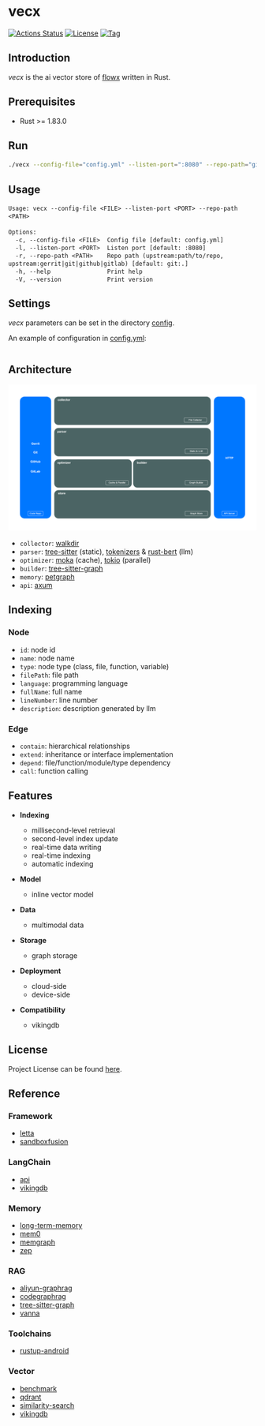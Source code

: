 # vecx

[![Actions Status](https://github.com/ai-flowx/vecx/workflows/ci/badge.svg?branch=main&event=push)](https://github.com/ai-flowx/vecx/actions?query=workflow%3Aci)
[![License](https://img.shields.io/github/license/ai-flowx/vecx.svg?color=brightgreen)](https://github.com/ai-flowx/vecx/blob/main/LICENSE)
[![Tag](https://img.shields.io/github/tag/ai-flowx/vecx.svg?color=brightgreen)](https://github.com/ai-flowx/vecx/tags)



## Introduction

*vecx* is the ai vector store of [flowx](https://github.com/ai-flowx/) written in Rust.



## Prerequisites

- Rust >= 1.83.0



## Run

```bash
./vecx --config-file="config.yml" --listen-port=":8080" --repo-path="git:path/to/repo"
```



## Usage

```
Usage: vecx --config-file <FILE> --listen-port <PORT> --repo-path <PATH>

Options:
  -c, --config-file <FILE>  Config file [default: config.yml]
  -l, --listen-port <PORT>  Listen port [default: :8080]
  -r, --repo-path <PATH>    Repo path (upstream:path/to/repo, upstream:gerrit|git|github|gitlab) [default: git:.]
  -h, --help                Print help
  -V, --version             Print version
```



## Settings

*vecx* parameters can be set in the directory [config](https://github.com/ai-flowx/vecx/blob/main/src/config).

An example of configuration in [config.yml](https://github.com/ai-flowx/vecx/blob/main/src/config/config.yml):

```yaml
```



## Architecture

![arch](./arch.png "Architecture")

- `collector`: [walkdir](https://docs.rs/walkdir/latest/walkdir/)
- `parser`: [tree-sitter](https://docs.rs/tree-sitter/latest/tree_sitter/) (static), [tokenizers](https://docs.rs/tokenizers/latest/tokenizers/) & [rust-bert](https://docs.rs/rust-bert/latest/rust_bert/) (llm)
- `optimizer`: [moka](https://docs.rs/moka/latest/moka/) (cache), [tokio](https://docs.rs/tokio/latest/tokio/) (parallel)
- `builder`: [tree-sitter-graph](https://docs.rs/tree-sitter-graph/latest/tree_sitter_graph/)
- `memory`: [petgraph](https://docs.rs/petgraph/latest/petgraph/)
- `api`: [axum](https://docs.rs/axum/latest/axum/)



## Indexing

### Node

- `id`: node id
- `name`: node name
- `type`: node type (class, file, function, variable)
- `filePath`: file path
- `language`: programming language
- `fullName`: full name
- `lineNumber`: line number
- `description`: description generated by llm



### Edge

- `contain`: hierarchical relationships
- `extend`: inheritance or interface implementation
- `depend`: file/function/module/type dependency
- `call`: function calling



## Features

- **Indexing**
  - millisecond-level retrieval
  - second-level index update
  - real-time data writing
  - real-time indexing
  - automatic indexing


- **Model**
    - inline vector model


- **Data**
    - multimodal data


- **Storage**
    - graph storage


- **Deployment**
    - cloud-side
    - device-side


- **Compatibility**
    - vikingdb



## License

Project License can be found [here](LICENSE).



## Reference

### Framework

- [letta](https://github.com/letta-ai/letta)
- [sandboxfusion](https://github.com/bytedance/SandboxFusion)

### LangChain

- [api](https://github.com/langchain-ai/langchain/blob/master/libs/core/langchain_core/vectorstores/base.py)
- [vikingdb](https://github.com/langchain-ai/langchain/blob/master/libs/community/langchain_community/vectorstores/vikingdb.py)

### Memory

- [long-term-memory](https://langchain-ai.github.io/long-term-memory/)
- [mem0](https://github.com/mem0ai/mem0)
- [memgraph](https://github.com/memgraph/memgraph)
- [zep](https://www.getzep.com/)

### RAG

- [aliyun-graphrag](https://developer.aliyun.com/article/1540097)
- [codegraphrag](https://mp.weixin.qq.com/s/hYJsWDkh6GnM1xqpg4gnXw)
- [tree-sitter-graph](https://github.com/tree-sitter/tree-sitter-graph)
- [vanna](https://github.com/vanna-ai/vanna)

### Toolchains

- [rustup-android](https://github.com/rust-lang/rustup/issues/2872)

### Vector

- [benchmark](https://github.com/zilliztech/VectorDBBench)
- [qdrant](https://github.com/qdrant/qdrant)
- [similarity-search](https://github.com/facebookresearch/faiss)
- [vikingdb](https://www.volcengine.com/docs/82379/1263276)
